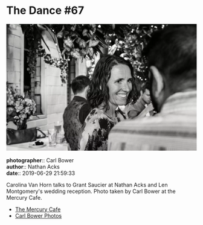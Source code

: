 # The Dance #67

![Carolina Van Horn talks to Grant Saucier](assets/2019-06-29-set-4-the-dance-67.webp)

**photographer**:: Carl Bower  
**author**:: Nathan Acks  
**date**:: 2019-06-29 21:59:33

Carolina Van Horn talks to Grant Saucier at Nathan Acks and Len Montgomery's wedding reception. Photo taken by Carl Bower at the Mercury Cafe.

* [The Mercury Cafe](http://mercurycafe.com)
* [Carl Bower Photos](https://carlbowerphotos.com)
